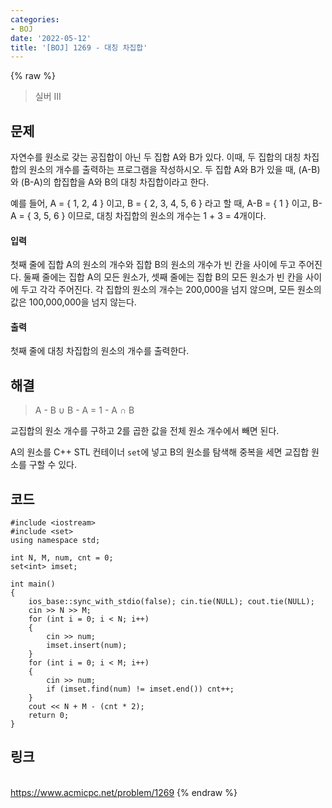```yaml
---
categories:
- BOJ
date: '2022-05-12'
title: '[BOJ] 1269 - 대칭 차집합'
---
```


{% raw %}
> 실버 III<br>

## 문제
자연수를 원소로 갖는 공집합이 아닌 두 집합 A와 B가 있다. 이때, 두 집합의 대칭 차집합의 원소의 개수를 출력하는 프로그램을 작성하시오. 두 집합 A와 B가 있을 때, (A-B)와 (B-A)의 합집합을 A와 B의 대칭 차집합이라고 한다.

예를 들어, A = { 1, 2, 4 } 이고, B = { 2, 3, 4, 5, 6 } 라고 할 때, A-B = { 1 } 이고, B-A = { 3, 5, 6 } 이므로, 대칭 차집합의 원소의 개수는 1 + 3 = 4개이다.

#### 입력
첫째 줄에 집합 A의 원소의 개수와 집합 B의 원소의 개수가 빈 칸을 사이에 두고 주어진다. 둘째 줄에는 집합 A의 모든 원소가, 셋째 줄에는 집합 B의 모든 원소가 빈 칸을 사이에 두고 각각 주어진다. 각 집합의 원소의 개수는 200,000을 넘지 않으며, 모든 원소의 값은 100,000,000을 넘지 않는다.

#### 출력
첫째 줄에 대칭 차집합의 원소의 개수를 출력한다.

## 해결
> A - B ∪ B - A = 1 - A ∩ B<br>

교집합의 원소 개수를 구하고 2를 곱한 값을 전체 원소 개수에서 빼면 된다.

A의 원소를 C++ STL 컨테이너 `set`에 넣고 B의 원소를 탐색해 중복을 세면 교집합 원소를 구할 수 있다.

## 코드
```
#include <iostream>
#include <set>
using namespace std;

int N, M, num, cnt = 0;
set<int> imset;

int main()
{
	ios_base::sync_with_stdio(false); cin.tie(NULL); cout.tie(NULL);
	cin >> N >> M;
	for (int i = 0; i < N; i++)
	{
		cin >> num;
		imset.insert(num);
	}
	for (int i = 0; i < M; i++)
	{
		cin >> num;
		if (imset.find(num) != imset.end()) cnt++;
	}
	cout << N + M - (cnt * 2);
	return 0;
}
```

## 링크
<br>https://www.acmicpc.net/problem/1269
{% endraw %}